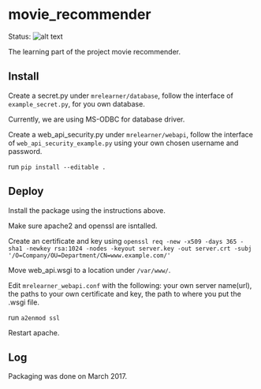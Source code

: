 # movie_recommender

Status:
![alt text](https://travis-ci.com/Slash0BZ/movie_recommender.svg?token=XxdMDeqYpxGFmYzEwzAd&branch=master "Status")

The learning part of the project movie recommender.

## Install

Create a secret.py under ```mrelearner/database```, follow the interface of ```example_secret.py```, for you own database.

Currently, we are using MS-ODBC for database driver.

Create a web_api_security.py under ```mrelearner/webapi```, follow the interface of ```web_api_security_example.py``` using your own chosen username and password.

run ```pip install --editable .```

## Deploy
Install the package using the instructions above.

Make sure apache2 and openssl are isntalled.

Create an certificate and key using ```openssl req -new -x509 -days 365 -sha1 -newkey rsa:1024 -nodes -keyout server.key -out server.crt -subj '/O=Company/OU=Department/CN=www.example.com/'```

Move web_api.wsgi to a location under ```/var/www/```.

Edit ```mrelearner_webapi.conf``` with the following: your own server name(url), the paths to your own certificate and key, the path to where you put the .wsgi file.

run ```a2enmod ssl```

Restart apache.

## Log

Packaging was done on March 2017.

